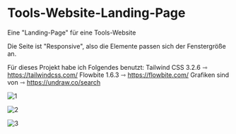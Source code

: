 # Tools-Website-Landing-Page
Eine "Landing-Page" für eine Tools-Website

Die Seite ist "Responsive", also die Elemente passen sich der Fenstergröße an.

Für dieses Projekt habe ich Folgendes benutzt:
  Tailwind CSS 3.2.6 ⇾ https://tailwindcss.com/
  Flowbite 1.6.3 ⇾ https://flowbite.com/
  Grafiken sind von ⇾ https://undraw.co/search

![1](https://user-images.githubusercontent.com/125289610/219405015-890a0f68-44bd-4b53-bfbb-23f1cd3e963a.jpg)


![2](https://user-images.githubusercontent.com/125289610/219405021-3d07ed3d-0166-4fb0-89b9-7eaab5f8f959.jpg)



![3](https://user-images.githubusercontent.com/125289610/219405024-25440116-2c34-4853-80a3-ce36ab081b1b.jpg)

